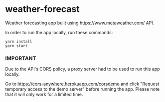 # weather-forecast

Weather forecasting app built using https://www.metaweather.com/ API.

In order to run the app locally, run these commands:

    yarn install
    yarn start

### IMPORTANT

Due to the API's CORS policy, a proxy server had to be used to run this app locally.

Go to https://cors-anywhere.herokuapp.com/corsdemo and click "Request temporary access to the demo server" before running the app. Please note that it will only work for a limited time.
